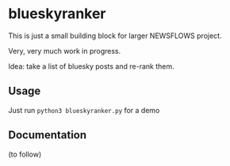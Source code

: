 # blueskyranker
This is just a small building block for larger NEWSFLOWS project.

Very, very much work in progress. 

Idea: take a list of bluesky posts and re-rank them.

## Usage

Just run `python3 blueskyranker.py` for a demo

## Documentation

(to follow)
